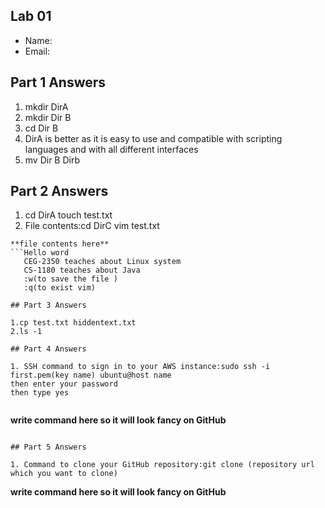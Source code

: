 ## Lab 01

- Name:
- Email:

## Part 1 Answers

1. mkdir DirA
2. mkdir Dir B
3. cd Dir B
4. DirA is better as it is easy to use and compatible with scripting languages and  with all different interfaces
5. mv Dir B Dirb 

## Part 2 Answers

1. cd DirA
   touch test.txt
2. File contents:cd DirC
   vim test.txt
   
```
**file contents here**
```Hello word
   CEG-2350 teaches about Linux system
   CS-1180 teaches about Java
   :w(to save the file )
   :q(to exist vim)

## Part 3 Answers

1.cp test.txt hiddentext.txt
2.ls -1

## Part 4 Answers

1. SSH command to sign in to your AWS instance:sudo ssh -i first.pem(key name) ubuntu@host name
then enter your password
then type yes


```
**write command here so it will look fancy on GitHub**
```

## Part 5 Answers

1. Command to clone your GitHub repository:git clone (repository url which you want to clone)

```
**write command here so it will look fancy on GitHub**
```
